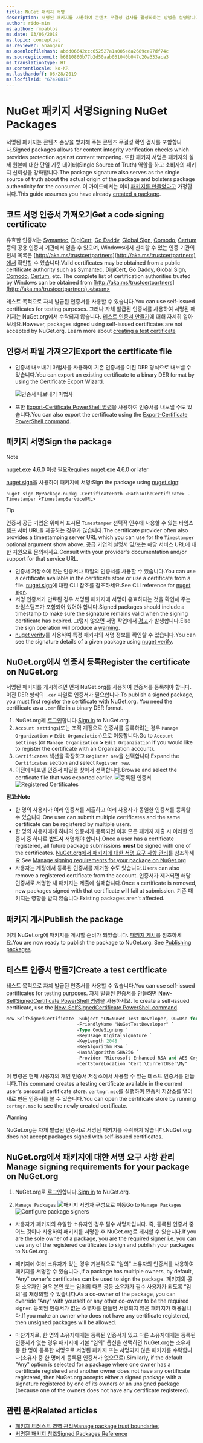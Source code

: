 ```yaml
---
title: NuGet 패키지 서명
description: 서명된 패키지를 사용하여 콘텐츠 무결성 검사를 활성화하는 방법을 설명합니다.
author: rido-min
ms.author: rmpablos
ms.date: 03/06/2018
ms.topic: conceptual
ms.reviewer: anangaur
ms.openlocfilehash: abdd06642ccc652527a1a005eda2689ce97df74c
ms.sourcegitcommit: b6810860b77b2d50aab031040b047c20a333aca3
ms.translationtype: HT
ms.contentlocale: ko-KR
ms.lasthandoff: 06/28/2019
ms.locfileid: "67426818"
---
```

# <a name="signing-nuget-packages"></a><span data-ttu-id="67d18-103">NuGet 패키지 서명</span><span class="sxs-lookup"><span data-stu-id="67d18-103">Signing NuGet Packages</span></span>

<span data-ttu-id="67d18-104">서명된 패키지는 콘텐츠 손상을 방지해 주는 콘텐츠 무결성 확인 검사를 포함합니다.</span><span class="sxs-lookup"><span data-stu-id="67d18-104">Signed packages allows for content integrity verification checks which provides protection against content tampering.</span></span> <span data-ttu-id="67d18-105">또한 패키지 서명은 패키지의 실제 원본에 대한 단일 기준 데이터(Single Source of Truth) 역할을 하고 소비자의 패키지 신뢰성을 강화합니다.</span><span class="sxs-lookup"><span data-stu-id="67d18-105">The package signature also serves as the single source of truth about the actual origin of the package and bolsters package authenticity for the consumer.</span></span> <span data-ttu-id="67d18-106">이 가이드에서는 이미 [패키지를 만들었다고](creating-a-package.md) 가정합니다.</span><span class="sxs-lookup"><span data-stu-id="67d18-106">This guide assumes you have already [created a package](creating-a-package.md).</span></span>

## <a name="get-a-code-signing-certificate"></a><span data-ttu-id="67d18-107">코드 서명 인증서 가져오기</span><span class="sxs-lookup"><span data-stu-id="67d18-107">Get a code signing certificate</span></span>

<span data-ttu-id="67d18-108">유효한 인증서는 [Symantec](https://trustcenter.websecurity.symantec.com/process/trust/productOptions?productType=SoftwareValidationClass3), [DigiCert](https://www.digicert.com/code-signing/), [Go Daddy](https://www.godaddy.com/web-security/code-signing-certificate), [Global Sign](https://www.globalsign.com/en/code-signing-certificate/), [Comodo](https://www.comodo.com/e-commerce/code-signing/code-signing-certificate.php), [Certum](https://www.certum.eu/certum/cert,offer_en_open_source_cs.xml) 등의 공용 인증서 기관에서 얻을 수 있으며, Windows에서 신뢰할 수 있는 인증 기관의 전체 목록은 [http://aka.ms/trustcertpartners](http://aka.ms/trustcertpartners)에서 확인할 수 있습니다.</span><span class="sxs-lookup"><span data-stu-id="67d18-108">Valid certificates may be obtained from a public certificate authority such as [Symantec](https://trustcenter.websecurity.symantec.com/process/trust/productOptions?productType=SoftwareValidationClass3), [DigiCert](https://www.digicert.com/code-signing/), [Go Daddy](https://www.godaddy.com/web-security/code-signing-certificate), [Global Sign](https://www.globalsign.com/en/code-signing-certificate/), [Comodo](https://www.comodo.com/e-commerce/code-signing/code-signing-certificate.php), [Certum](https://www.certum.eu/certum/cert,offer_en_open_source_cs.xml), etc. The complete list of certification authorities trusted by Windows can be obtained from [http://aka.ms/trustcertpartners](http://aka.ms/trustcertpartners).</span></span>

<span data-ttu-id="67d18-109">테스트 목적으로 자체 발급된 인증서를 사용할 수 있습니다.</span><span class="sxs-lookup"><span data-stu-id="67d18-109">You can use self-issued certificates for testing purposes.</span></span> <span data-ttu-id="67d18-110">그러나 자체 발급된 인증서를 사용하여 서명된 패키지는 NuGet.org에서 수락되지 않습니다. [테스트 인증서 만들기](#create-a-test-certificate)에 대해 자세히 알아보세요.</span><span class="sxs-lookup"><span data-stu-id="67d18-110">However, packages signed using self-issued certificates are not accepted by NuGet.org. Learn more about [creating a test certificate](#create-a-test-certificate)</span></span>

## <a name="export-the-certificate-file"></a><span data-ttu-id="67d18-111">인증서 파일 가져오기</span><span class="sxs-lookup"><span data-stu-id="67d18-111">Export the certificate file</span></span>

* <span data-ttu-id="67d18-112">인증서 내보내기 마법사를 사용하여 기존 인증서를 이진 DER 형식으로 내보낼 수 있습니다.</span><span class="sxs-lookup"><span data-stu-id="67d18-112">You can export an existing certificate to a binary DER format by using the Certificate Export Wizard.</span></span>

  ![인증서 내보내기 마법사](../reference/media/CertificateExportWizard.png)

* <span data-ttu-id="67d18-114">또한 [Export-Certificate PowerShell 명령](/powershell/module/pkiclient/export-certificate)을 사용하여 인증서를 내보낼 수도 있습니다.</span><span class="sxs-lookup"><span data-stu-id="67d18-114">You can also export the certificate using the [Export-Certificate PowerShell command](/powershell/module/pkiclient/export-certificate).</span></span>

## <a name="sign-the-package"></a><span data-ttu-id="67d18-115">패키지 서명</span><span class="sxs-lookup"><span data-stu-id="67d18-115">Sign the package</span></span>

> [!note]
> <span data-ttu-id="67d18-116">nuget.exe 4.6.0 이상 필요</span><span class="sxs-lookup"><span data-stu-id="67d18-116">Requires nuget.exe 4.6.0 or later</span></span>

<span data-ttu-id="67d18-117">[nuget sign](../tools/cli-ref-sign.md)을 사용하여 패키지에 서명:</span><span class="sxs-lookup"><span data-stu-id="67d18-117">Sign the package using [nuget sign](../tools/cli-ref-sign.md):</span></span>

```cli
nuget sign MyPackage.nupkg -CertificatePath <PathToTheCertificate> -Timestamper <TimestampServiceURL>
```

> [!Tip]
> <span data-ttu-id="67d18-118">인증서 공급 기업은 위에서 표시된 `Timestamper` 선택적 인수에 사용할 수 있는 타임스탬프 서버 URL을 제공하는 경우가 많습니다.</span><span class="sxs-lookup"><span data-stu-id="67d18-118">The certificate provider often also provides a timestamping server URL which you can use for the `Timestamper` optional argument show above.</span></span> <span data-ttu-id="67d18-119">공급 기업의 설명서 및/또는 해당 서비스 URL에 대한 지원으로 문의하세요.</span><span class="sxs-lookup"><span data-stu-id="67d18-119">Consult with your provider's documentation and/or support for that service URL.</span></span>

* <span data-ttu-id="67d18-120">인증서 저장소에 있는 인증서나 파일의 인증서를 사용할 수 있습니다.</span><span class="sxs-lookup"><span data-stu-id="67d18-120">You can use a certificate available in the certificate store or use a certificate from a file.</span></span> <span data-ttu-id="67d18-121">[nuget sign](../tools/cli-ref-sign.md)에 대한 CLI 참조를 참조하세요.</span><span class="sxs-lookup"><span data-stu-id="67d18-121">See CLI reference for [nuget sign](../tools/cli-ref-sign.md).</span></span>
* <span data-ttu-id="67d18-122">서명 인증서가 만료된 경우 서명된 패키지에 서명이 유효하다는 것을 확인해 주는 타임스탬프가 포함되어 있어야 합니다.</span><span class="sxs-lookup"><span data-stu-id="67d18-122">Signed packages should include a timestamp to make sure the signature remains valid when the signing certificate has expired.</span></span> <span data-ttu-id="67d18-123">그렇지 않으면 서명 작업에서 [경고](../reference/errors-and-warnings/NU3002.md)가 발생합니다.</span><span class="sxs-lookup"><span data-stu-id="67d18-123">Else the sign operation will produce a [warning](../reference/errors-and-warnings/NU3002.md).</span></span>
* <span data-ttu-id="67d18-124">[nuget verify](../tools/cli-ref-verify.md)를 사용하여 특정 패키지의 서명 정보를 확인할 수 있습니다.</span><span class="sxs-lookup"><span data-stu-id="67d18-124">You can see the signature details of a given package using [nuget verify](../tools/cli-ref-verify.md).</span></span>

## <a name="register-the-certificate-on-nugetorg"></a><span data-ttu-id="67d18-125">NuGet.org에서 인증서 등록</span><span class="sxs-lookup"><span data-stu-id="67d18-125">Register the certificate on NuGet.org</span></span>

<span data-ttu-id="67d18-126">서명된 패키지를 게시하려면 먼저 NuGet.org를 사용하여 인증서를 등록해야 합니다. 이진 DER 형식의 `.cer` 파일로 인증서가 필요합니다.</span><span class="sxs-lookup"><span data-stu-id="67d18-126">To publish a signed package, you must first register the certificate with NuGet.org. You need the certificate as a `.cer` file in a binary DER format.</span></span>

1. <span data-ttu-id="67d18-127">NuGet.org레 [로그인](https://www.nuget.org/users/account/LogOn?returnUrl=%2F)합니다.</span><span class="sxs-lookup"><span data-stu-id="67d18-127">[Sign in](https://www.nuget.org/users/account/LogOn?returnUrl=%2F) to NuGet.org.</span></span>
1. <span data-ttu-id="67d18-128">`Account settings`(또는 조직 계정으로 인증서를 등록하려는 경우 `Manage Organization` **>** `Edit Organziation`)으로 이동합니다.</span><span class="sxs-lookup"><span data-stu-id="67d18-128">Go to `Account settings` (or `Manage Organization` **>** `Edit Organziation` if you would like to register the certificate with an Organization account).</span></span>
1. <span data-ttu-id="67d18-129">`Certificates` 섹션을 확장하고 `Register new`을 선택합니다.</span><span class="sxs-lookup"><span data-stu-id="67d18-129">Expand the `Certificates` section and select `Register new`.</span></span>
1. <span data-ttu-id="67d18-130">이전에 내보낸 인증서 파일을 찾아서 선택합니다.</span><span class="sxs-lookup"><span data-stu-id="67d18-130">Browse and select the certficate file that was exported earlier.</span></span>
  <span data-ttu-id="67d18-131">![등록된 인증서](../reference/media/registered-certs.png)</span><span class="sxs-lookup"><span data-stu-id="67d18-131">![Registered Certificates](../reference/media/registered-certs.png)</span></span>

<span data-ttu-id="67d18-132">**참고:**</span><span class="sxs-lookup"><span data-stu-id="67d18-132">**Note**</span></span>
* <span data-ttu-id="67d18-133">한 명의 사용자가 여러 인증서를 제출하고 여러 사용자가 동일한 인증서를 등록할 수 있습니다.</span><span class="sxs-lookup"><span data-stu-id="67d18-133">One user can submit multiple certificates and the same certificate can be registered by multiple users.</span></span>
* <span data-ttu-id="67d18-134">한 명의 사용자에게 하나의 인증서가 등록되면 이후 모든 패키지 제출 시 이러한 인증서 중 하나로 **반드시** 서명해야 합니다.</span><span class="sxs-lookup"><span data-stu-id="67d18-134">Once a user has a certificate registered, all future package submissions **must** be signed with one of the certificates.</span></span> <span data-ttu-id="67d18-135">[NuGet.org에서 패키지에 대한 서명 요구 사항 관리](#manage-signing-requirements-for-your-package-on-nugetorg)를 참조하세요.</span><span class="sxs-lookup"><span data-stu-id="67d18-135">See [Manage signing requirements for your package on NuGet.org](#manage-signing-requirements-for-your-package-on-nugetorg)</span></span>
* <span data-ttu-id="67d18-136">사용자는 계정에서 등록된 인증서를 제거할 수도 있습니다.</span><span class="sxs-lookup"><span data-stu-id="67d18-136">Users can also remove a registered certificate from the account.</span></span> <span data-ttu-id="67d18-137">인증서가 제거되면 해당 인증서로 서명한 새 패키지는 제출에 실패합니다.</span><span class="sxs-lookup"><span data-stu-id="67d18-137">Once a certificate is removed, new packages signed with that certificate will fail at submission.</span></span> <span data-ttu-id="67d18-138">기존 패키지는 영향을 받지 않습니다.</span><span class="sxs-lookup"><span data-stu-id="67d18-138">Existing packages aren't affected.</span></span>

## <a name="publish-the-package"></a><span data-ttu-id="67d18-139">패키지 게시</span><span class="sxs-lookup"><span data-stu-id="67d18-139">Publish the package</span></span>

<span data-ttu-id="67d18-140">이제 NuGet.org에 패키지를 게시할 준비가 되었습니다. [패키지 게시](../nuget-org/Publish-a-package.md)를 참조하세요.</span><span class="sxs-lookup"><span data-stu-id="67d18-140">You are now ready to publish the package to NuGet.org. See [Publishing packages](../nuget-org/Publish-a-package.md).</span></span>

## <a name="create-a-test-certificate"></a><span data-ttu-id="67d18-141">테스트 인증서 만들기</span><span class="sxs-lookup"><span data-stu-id="67d18-141">Create a test certificate</span></span>

<span data-ttu-id="67d18-142">테스트 목적으로 자체 발급된 인증서를 사용할 수 있습니다.</span><span class="sxs-lookup"><span data-stu-id="67d18-142">You can use self-issued certificates for testing purposes.</span></span> <span data-ttu-id="67d18-143">자체 발급된 인증서를 만들려면 [New-SelfSignedCertificate PowerShell 명령](/powershell/module/pkiclient/new-selfsignedcertificate)을 사용하세요.</span><span class="sxs-lookup"><span data-stu-id="67d18-143">To create a self-issued certificate, use the [New-SelfSignedCertificate PowerShell command](/powershell/module/pkiclient/new-selfsignedcertificate).</span></span>

```ps
New-SelfSignedCertificate -Subject "CN=NuGet Test Developer, OU=Use for testing purposes ONLY" `
                          -FriendlyName "NuGetTestDeveloper" `
                          -Type CodeSigning `
                          -KeyUsage DigitalSignature `
                          -KeyLength 2048 `
                          -KeyAlgorithm RSA `
                          -HashAlgorithm SHA256 `
                          -Provider "Microsoft Enhanced RSA and AES Cryptographic Provider" `
                          -CertStoreLocation "Cert:\CurrentUser\My" 
```

<span data-ttu-id="67d18-144">이 명령은 현재 사용자의 개인 인증서 저장소에서 사용할 수 있는 테스트 인증서를 만듭니다.</span><span class="sxs-lookup"><span data-stu-id="67d18-144">This command creates a testing certificate available in the current user's personal certificate store.</span></span> <span data-ttu-id="67d18-145">`certmgr.msc`를 실행하여 인증서 저장소를 열어 새로 만든 인증서를 볼 수 있습니다.</span><span class="sxs-lookup"><span data-stu-id="67d18-145">You can open the certificate store by running `certmgr.msc` to see the newly created certificate.</span></span>

> [!Warning]
> <span data-ttu-id="67d18-146">NuGet.org는 자체 발급된 인증서로 서명된 패키지를 수락하지 않습니다.</span><span class="sxs-lookup"><span data-stu-id="67d18-146">NuGet.org does not accept packages signed with self-issued certificates.</span></span>

## <a name="manage-signing-requirements-for-your-package-on-nugetorg"></a><span data-ttu-id="67d18-147">NuGet.org에서 패키지에 대한 서명 요구 사항 관리</span><span class="sxs-lookup"><span data-stu-id="67d18-147">Manage signing requirements for your package on NuGet.org</span></span>
1. <span data-ttu-id="67d18-148">NuGet.org로 [로그인](https://www.nuget.org/users/account/LogOn?returnUrl=%2F)합니다.</span><span class="sxs-lookup"><span data-stu-id="67d18-148">[Sign in](https://www.nuget.org/users/account/LogOn?returnUrl=%2F) to NuGet.org.</span></span>

1. <span data-ttu-id="67d18-149">`Manage Packages` 
   ![패키지 서명자 구성](../reference/media/configure-package-signers.png)으로 이동</span><span class="sxs-lookup"><span data-stu-id="67d18-149">Go to `Manage Packages` 
![Configure package signers](../reference/media/configure-package-signers.png)</span></span>

* <span data-ttu-id="67d18-150">사용자가 패키지의 유일한 소유자인 경우 필수 서명자입니다. 즉, 등록된 인증서 중 어느 것이나 사용하여 패키지를 서명한 후 NuGet.org로 게시할 수 있습니다.</span><span class="sxs-lookup"><span data-stu-id="67d18-150">If you are the sole owner of a package, you are the required signer i.e. you can use any of the registered certificates to sign and publish your packages to NuGet.org.</span></span>

* <span data-ttu-id="67d18-151">패키지에 여러 소유자가 있는 경우 기본적으로 “임의” 소유자의 인증서를 사용하여 패키지를 서명할 수 있습니다.,</span><span class="sxs-lookup"><span data-stu-id="67d18-151">If a package has multiple owners, by default, "Any" owner's certificates can be used to sign the package.</span></span> <span data-ttu-id="67d18-152">패키지의 공동 소유자인 경우 본인 또는 임의의 다른 공동 소유자가 필수 사용자가 되도록 “임의”를 재정의할 수 있습니다.</span><span class="sxs-lookup"><span data-stu-id="67d18-152">As a co-owner of the package, you can override "Any" with yourself or any other co-owner to be the required signer.</span></span> <span data-ttu-id="67d18-153">등록된 인증서가 없는 소유자를 만들면 서명되지 않은 패키지가 허용됩니다.</span><span class="sxs-lookup"><span data-stu-id="67d18-153">If you make an owner  who does not have any certificate registered, then unsigned packages will be allowed.</span></span> 

* <span data-ttu-id="67d18-154">마찬가지로, 한 명의 소유자에게는 등록된 인증서가 있고 다른 소유자에게는 등록된 인증서가 없는 경우 패키지에 기본 “임의” 옵션을 선택하면 NuGet.org는 소유자 중 한 명이 등록한 서명으로 서명된 패키지 또는 서명되지 않은 패키지를 수락합니다(소유자 중 한 명에게 등록된 인증서가 없으므로).</span><span class="sxs-lookup"><span data-stu-id="67d18-154">Similarly, if the default "Any" option is selected for a package where one owner has a certificate registered and another owner does not have any certificate registered, then NuGet.org accepts either a signed package with a signature registered by one of its owners or an unsigned package (because one of the owners does not have any certificate registered).</span></span>

## <a name="related-articles"></a><span data-ttu-id="67d18-155">관련 문서</span><span class="sxs-lookup"><span data-stu-id="67d18-155">Related articles</span></span>

- [<span data-ttu-id="67d18-156">패키지 트러스트 영역 관리</span><span class="sxs-lookup"><span data-stu-id="67d18-156">Manage package trust boundaries</span></span>](../consume-packages/installing-signed-packages.md)
- [<span data-ttu-id="67d18-157">서명된 패키지 참조</span><span class="sxs-lookup"><span data-stu-id="67d18-157">Signed Packages Reference</span></span>](../reference/Signed-Packages-Reference.md)
